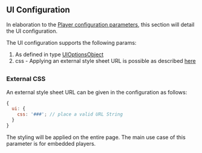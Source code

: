 ## UI Configuration

In elaboration to the [Player configuration parameters](https://github.com/kaltura/kaltura-player-js/blob/master/docs/configuration.md), this section will detail the UI configuration.

The UI configuration supports the following params:

1.  As defined in type [UIOptionsObject](./docs/configuration.md)
2.  css - Applying an external style sheet URL is possible as described [here](#ExternalCSS)

##

### <a name="ExternalCSS"></a>External CSS

An external style sheet URL can be given in the configuration as follows:

```js
{
  ui: {
    css: '###'; // place a valid URL String
  }
}
```

The styling will be applied on the entire page.
The main use case of this parameter is for embedded players.

##
